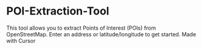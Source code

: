 # POI-Extraction-Tool
This tool allows you to extract Points of Interest (POIs) from OpenStreetMap. Enter an address or latitude/longitude to get started. Made with Cursor
